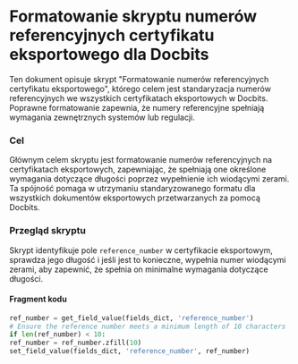 # Formatowanie skryptu numerów referencyjnych certyfikatu eksportowego dla Docbits

Ten dokument opisuje skrypt "Formatowanie numerów referencyjnych certyfikatu eksportowego", którego celem jest standaryzacja numerów referencyjnych we wszystkich certyfikatach eksportowych w Docbits. Poprawne formatowanie zapewnia, że numery referencyjne spełniają wymagania zewnętrznych systemów lub regulacji.

### Cel

Głównym celem skryptu jest formatowanie numerów referencyjnych na certyfikatach eksportowych, zapewniając, że spełniają one określone wymagania dotyczące długości poprzez wypełnienie ich wiodącymi zerami. Ta spójność pomaga w utrzymaniu standaryzowanego formatu dla wszystkich dokumentów eksportowych przetwarzanych za pomocą Docbits.

### Przegląd skryptu

Skrypt identyfikuje pole `reference_number` w certyfikacie eksportowym, sprawdza jego długość i jeśli jest to konieczne, wypełnia numer wiodącymi zerami, aby zapewnić, że spełnia on minimalne wymagania dotyczące długości.

#### Fragment kodu
```python
ref_number = get_field_value(fields_dict, 'reference_number')
# Ensure the reference number meets a minimum length of 10 characters
if len(ref_number) < 10:
ref_number = ref_number.zfill(10)
set_field_value(fields_dict, 'reference_number', ref_number)
```

